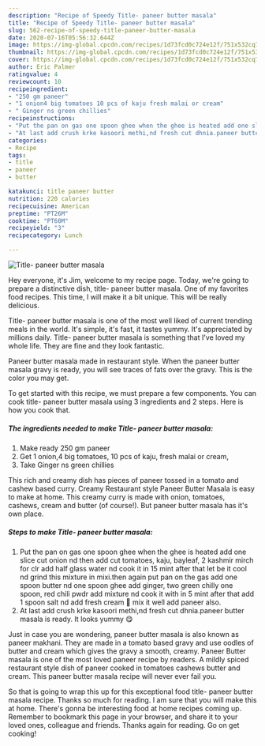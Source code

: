 ```yaml
---
description: "Recipe of Speedy Title- paneer butter masala"
title: "Recipe of Speedy Title- paneer butter masala"
slug: 562-recipe-of-speedy-title-paneer-butter-masala
date: 2020-07-16T05:56:32.644Z
image: https://img-global.cpcdn.com/recipes/1d73fcd0c724e12f/751x532cq70/title-paneer-butter-masala-recipe-main-photo.jpg
thumbnail: https://img-global.cpcdn.com/recipes/1d73fcd0c724e12f/751x532cq70/title-paneer-butter-masala-recipe-main-photo.jpg
cover: https://img-global.cpcdn.com/recipes/1d73fcd0c724e12f/751x532cq70/title-paneer-butter-masala-recipe-main-photo.jpg
author: Eric Palmer
ratingvalue: 4
reviewcount: 10
recipeingredient:
- "250 gm paneer"
- "1 onion4 big tomatoes 10 pcs of kaju fresh malai or cream"
- " Ginger ns green chillies"
recipeinstructions:
- "Put the pan on gas one spoon ghee when the ghee is heated add one slice cut onion nd then add cut tomatoes, kaju, bayleaf, 2 kashmir mirch for clr add half glass water nd cook it in 15 mint after that let be it cool nd grind this mixture in mixi.then again put pan on the gas add one spoon butter nd one spoon ghee add ginger, two green chilly one spoon, red chili pwdr add mixture nd cook it with in 5 mint after that add 1 spoon salt nd add fresh cream 🍦 mix it well add paneer also."
- "At last add crush krke kasoori methi,nd fresh cut dhnia.paneer butter masala is ready. It looks yummy 😋"
categories:
- Recipe
tags:
- title
- paneer
- butter

katakunci: title paneer butter 
nutrition: 220 calories
recipecuisine: American
preptime: "PT26M"
cooktime: "PT60M"
recipeyield: "3"
recipecategory: Lunch

---
```



![Title- paneer butter masala](https://img-global.cpcdn.com/recipes/1d73fcd0c724e12f/751x532cq70/title-paneer-butter-masala-recipe-main-photo.jpg)

Hey everyone, it's Jim, welcome to my recipe page. Today, we're going to prepare a distinctive dish, title- paneer butter masala. One of my favorites food recipes. This time, I will make it a bit unique. This will be really delicious.

Title- paneer butter masala is one of the most well liked of current trending meals in the world. It's simple, it's fast, it tastes yummy. It's appreciated by millions daily. Title- paneer butter masala is something that I've loved my whole life. They are fine and they look fantastic.

Paneer butter masala made in restaurant style. When the paneer butter masala gravy is ready, you will see traces of fats over the gravy. This is the color you may get.


To get started with this recipe, we must prepare a few components. You can cook title- paneer butter masala using 3 ingredients and 2 steps. Here is how you cook that.

<!--inarticleads1-->

##### The ingredients needed to make Title- paneer butter masala:

1. Make ready 250 gm paneer
1. Get 1 onion,4 big tomatoes, 10 pcs of kaju, fresh malai or cream,
1. Take  Ginger ns green chillies


This rich and creamy dish has pieces of paneer tossed in a tomato and cashew based curry. Creamy Restaurant style Paneer Butter Masala is easy to make at home. This creamy curry is made with onion, tomatoes, cashews, cream and butter (of course!). But paneer butter masala has it&#39;s own place. 

<!--inarticleads2-->

##### Steps to make Title- paneer butter masala:

1. Put the pan on gas one spoon ghee when the ghee is heated add one slice cut onion nd then add cut tomatoes, kaju, bayleaf, 2 kashmir mirch for clr add half glass water nd cook it in 15 mint after that let be it cool nd grind this mixture in mixi.then again put pan on the gas add one spoon butter nd one spoon ghee add ginger, two green chilly one spoon, red chili pwdr add mixture nd cook it with in 5 mint after that add 1 spoon salt nd add fresh cream 🍦 mix it well add paneer also.
1. At last add crush krke kasoori methi,nd fresh cut dhnia.paneer butter masala is ready. It looks yummy 😋


Just in case you are wondering, paneer butter masala is also known as paneer makhani. They are made in a tomato based gravy and use oodles of butter and cream which gives the gravy a smooth, creamy. Paneer Butter masala is one of the most loved paneer recipe by readers. A mildly spiced restaurant style dish of paneer cooked in tomatoes cashews butter and cream. This paneer butter masala recipe will never ever fail you. 

So that is going to wrap this up for this exceptional food title- paneer butter masala recipe. Thanks so much for reading. I am sure that you will make this at home. There's gonna be interesting food at home recipes coming up. Remember to bookmark this page in your browser, and share it to your loved ones, colleague and friends. Thanks again for reading. Go on get cooking!
